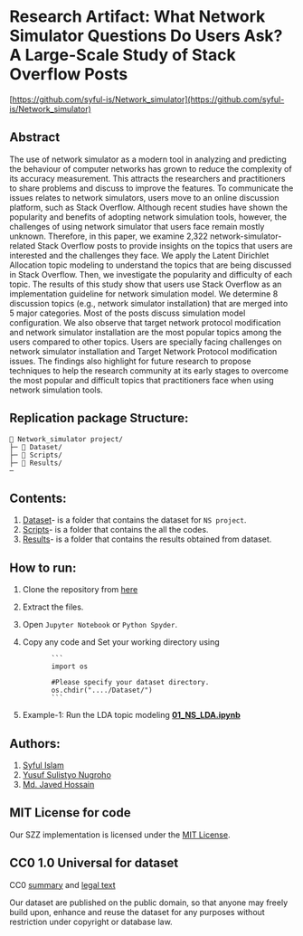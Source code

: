 # Research Artifact: What Network Simulator Questions Do Users Ask? A Large-Scale Study of Stack Overflow Posts
[https://github.com/syful-is/Network_simulator](https://github.com/syful-is/Network_simulator)

## Abstract
The use of network simulator as a modern tool in analyzing and predicting the behaviour of computer networks has grown to reduce the complexity of its accuracy measurement.
 This attracts the researchers and practitioners to share problems and discuss to improve the features.
 To communicate the issues relates to network simulators, users move to an online discussion platform, such as Stack Overflow.
 Although recent studies have shown the popularity and benefits of adopting network simulation tools, however, the challenges of using network simulator that users face remain mostly unknown. 
 Therefore, in this paper, we examine 2,322 network-simulator-related Stack Overflow posts to provide insights on the topics that users are interested and the challenges they face. 
 We apply the Latent Dirichlet Allocation topic modeling to understand the topics that are being discussed in Stack Overflow. 
 Then, we investigate the popularity and difficulty of each topic.
 The results of this study show that users use Stack Overflow as an implementation guideline for network simulation model. 
 We determine 8 discussion topics (e.g., network simulator installation) that are merged into 5 major categories.
 Most of the posts discuss simulation model configuration. 
 We also observe that target network protocol modification and network simulator installation are the most popular topics among the users compared to other topics. 
 Users are specially facing challenges on network simulator installation and Target Network Protocol modification issues. 
 The findings also highlight for future research to propose techniques to help the research community at its early stages to overcome the most popular and difficult topics that practitioners face when using network simulation tools.
 
## Replication package Structure:
```
📁 Network_simulator project/
├─ 📁 Dataset/
├─ 📁 Scripts/ 
├─ 📁 Results/
─
```
## Contents:
  1. [Dataset](https://github.com/syful-is/Network_simulator/tree/master/Data)- is a folder that contains the dataset for `NS project`.
  2. [Scripts](https://github.com/syful-is/Network_simulator/tree/master/Script)- is a folder that contains the all the codes. 
  3. [Results](https://github.com/syful-is/Network_simulator/tree/master/Results)- is a folder that contains the results obtained from dataset.

## How to run:
  1. Clone the repository from [here](https://github.com/syful-is/Network_simulator.git)
  2. Extract the files.
  3. Open `Jupyter Notebook` or `Python Spyder`.
  4. Copy any code and Set your working directory using 
                
                ```
                import os
                
                #Please specify your dataset directory. 
                os.chdir("..../Dataset/")
                ```
  
  4. Example-1: Run the LDA topic modeling **[01_NS_LDA.ipynb](https://github.com/syful-is/Network_simulator/blob/master/Script/01_NS_LDA.ipynb)** 

## Authors:
  1. [Syful Islam](https://syful-is.github.io/)
  2. [Yusuf Sulistyo Nugroho](https://yusufsn.github.io/)
  3. [Md. Javed Hossain](http://www.nstu.edu.bd/faculty-member/md-javed-hossain-bdr991)
  
## MIT License for code
Our SZZ implementation is licensed under the [MIT License](LICENSE.md).

## CC0 1.0 Universal for dataset
CC0 [summary](https://creativecommons.org/publicdomain/zero/1.0/) and [legal text](https://creativecommons.org/publicdomain/zero/1.0/legalcode)

Our dataset are published on the public domain, so that anyone may freely build upon, enhance and reuse the dataset for any purposes without restriction under copyright or database law.
